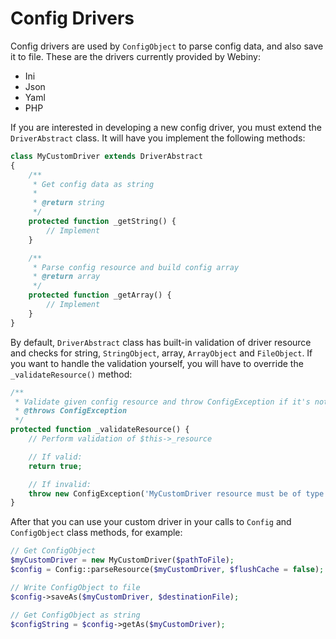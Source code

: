Config Drivers
=====================

Config drivers are used by `ConfigObject` to parse config data, and also save it to file.
These are the drivers currently provided by Webiny:

- Ini
- Json
- Yaml
- PHP

If you are interested in developing a new config driver, you must extend the `DriverAbstract` class. It will have you implement the following methods:
```php
class MyCustomDriver extends DriverAbstract
{
    /**
     * Get config data as string
     *
     * @return string
     */
    protected function _getString() {
        // Implement
    }

    /**
     * Parse config resource and build config array
     * @return array
     */
    protected function _getArray() {
        // Implement
    }
}
```
By default, `DriverAbstract` class has built-in validation of driver resource and checks for string, `StringObject`, array, `ArrayObject` and `FileObject`.
If you want to handle the validation yourself, you will have to override the `_validateResource()` method:

```php
/**
 * Validate given config resource and throw ConfigException if it's not valid
 * @throws ConfigException
 */
protected function _validateResource() {
    // Perform validation of $this->_resource

    // If valid:
    return true;

    // If invalid:
    throw new ConfigException('MyCustomDriver resource must be of type ... ');
}
```
After that you can use your custom driver in your calls to `Config` and `ConfigObject` class methods, for example:
```php
// Get ConfigObject
$myCustomDriver = new MyCustomDriver($pathToFile);
$config = Config::parseResource($myCustomDriver, $flushCache = false);

// Write ConfigObject to file
$config->saveAs($myCustomDriver, $destinationFile);

// Get ConfigObject as string
$configString = $config->getAs($myCustomDriver);
```
